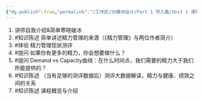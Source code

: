 ```yaml
---
{"dg-publish":true,"permalink":"/工作区/分模块设计/Part 1 导入篇/Unit 1 课程导入/","dgPassFrontmatter":true,"noteIcon":"","created":"","updated":""}
---
```


1. 讲师自我介绍&简单寒暄破冰
2. #知识陈述 简单讲述精力管理的来源（《精力管理》与两位作者简介）
3. #体验 精力管理现状测评
4. #提问 如果你有更多的精力，你会想要做什么？
5. #提问 Demand vs Capacity曲线：在什么时间点，我们需要的精力大于我们所能提供的？
6. #知识陈述 （当有足够的测评数据后）测评大数据解读，精力与健康、绩效之间的关系
7. #知识陈述 课程概览与介绍